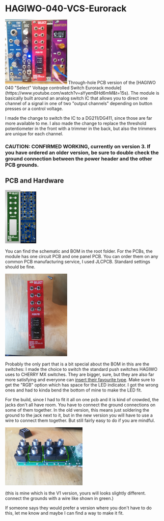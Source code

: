 # HAGIWO-040-VCS-Eurorack
<img src="images/in_rack.jpg" width="40%" height="40%">
Through-hole PCB version of the [HAGIWO 040 "Select" Voltage controlled Switch Eurorack module](https://www.youtube.com/watch?v=aYyemBHd6mM&t=15s).
The module is basically built around an analog switch IC that allows you to direct one channel of a signal in one of two "output channels" depending on button presses or a control voltage.

I made the change to switch the IC to a DG211/DG411, since those are far more available to me. I also made the change to replace the threshold potentiometer in the front with a trimmer in the back, but also the trimmers are unique for each channel.

### CAUTION: CONFIRMED WORKING, currently on version 3. If you have ordered an older version, be sure to double check the ground connection between the power header and the other PCB grounds.

## PCB and Hardware

<img src="images/panel_front.JPG" width="10%" height="10%"><img src="images/main_pcb.JPG" width="10%" height="10%">

You can find the schematic and BOM in the root folder. 
For the PCBs, the module has one circuit PCB and one panel PCB. You can order them on any common PCB manufacturing service, I used JLCPCB. Standard settings should be fine.

<img src="images/module.jpg" width="40%" height="40%">


Probably the only part that is a bit special about the BOM in this are the switches: I made the choice to switch the standard push switches HAGIWO uses to CHERRY MX switches.
They are bigger, sure, but they are also far more satisfying and everyone can [insert their favourite type](https://switchandclick.com/wp-content/uploads/2020/07/Cherry-MX-Switch-Guide-1-1024x679.webp). Make sure to get the "RGB" option which has space for the LED indicator. I got the wrong ones and had to kinda bend the bottom of mine to make the LED fit.

For the build, since I had to fit it all on one pcb and it is kind of crowded, the jacks don't all have room. You have to connect the ground connections on some of them together. In the old version, this means just soldering the ground to the jack next to it, but in the new version you will have to use a wire to connect them together. But still fairly easy to do if you are mindful.

<img src="images/jacks_grounds.jpg" width="50%" height="50%">

(this is mine which is the V1 version, yours will looks slightly different. connect the grounds with a wire like shown in green.)

If someone says they would prefer a version where you don't have to do this, let me know and maybe I can find a way to make it fit.
